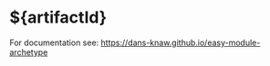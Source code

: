 ${artifactId}
===========

For documentation see: https://dans-knaw.github.io/easy-module-archetype
